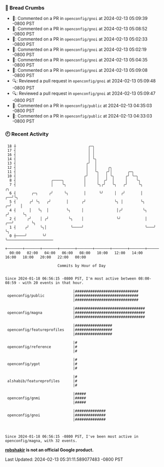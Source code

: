 ### 🍞 Bread Crumbs

 * 💬: Commented on a PR in  `openconfig/gnoi` at 2024-02-13 05:09:39 -0800 PST
 * 💬: Commented on a PR in  `openconfig/gnoi` at 2024-02-13 05:08:52 -0800 PST
 * 💬: Commented on a PR in  `openconfig/gnoi` at 2024-02-13 05:02:33 -0800 PST
 * 💬: Commented on a PR in  `openconfig/gnoi` at 2024-02-13 05:02:19 -0800 PST
 * 💬: Commented on a PR in  `openconfig/gnoi` at 2024-02-13 05:04:35 -0800 PST
 * 💬: Commented on a PR in  `openconfig/gnoi` at 2024-02-13 05:09:08 -0800 PST
 * 🔍: Reviewed a pull request in  `openconfig/gnoi` at 2024-02-13 05:09:48 -0800 PST
 * 🔍: Reviewed a pull request in  `openconfig/gnoi` at 2024-02-13 05:09:47 -0800 PST
 * 💬: Commented on a PR in  `openconfig/public` at 2024-02-13 04:35:03 -0800 PST
 * 💬: Commented on a PR in  `openconfig/public` at 2024-02-13 04:33:03 -0800 PST

### 🕘 Recent Activity
```
 18 ┼                                 ╭─╮
 17 ┤                                 │ │
 16 ┤                                 │ │
 14 ┤                                 │ ╰╮
 13 ┤                                ╭╯  │
 12 ┤                                │   │     ╭╮
 11 ┤                                │   ╰╮   ╭╯│       ╭─╮
 10 ┤                               ╭╯    │   │ ╰╮     ╭╯ ╰─╮
  8 ┤                ╭────╮         │     │  ╭╯  │     │    ╰╮
  7 ┤                │    ╰╮        │     ╰╮╭╯   ╰╮   ╭╯     ╰╮              ╭╮
  6 ┤       ╭─╮     ╭╯     ╰╮       │      ╰╯     │  ╭╯       │           ╭──╯╰╮
  5 ┤      ╭╯ ╰╮   ╭╯       │      ╭╯             ╰╮ │        ╰╮        ╭─╯    │
  4 ┤      │   ╰╮  │        ╰╮     │               │╭╯         ╰╮      ╭╯      ╰╮
  2 ┤     ╭╯    │ ╭╯         ╰╮    │               ╰╯           │   ╭──╯        ╰╮
  1 ┤    ╭╯     ╰╮│           ╰────╯                            ╰───╯            ╰╮
  0 ┼────╯       ╰╯                                                               ╰─────────────────────
    +───────+───────+───────+───────+───────+───────+───────+───────+───────+───────+───────+───────+────
  00:00   02:00   04:00   06:00   08:00   10:00   12:00   14:00   16:00   18:00   20:00   22:00   00:00   

						Commits by Hour of Day


Since 2024-01-18 06:56:15 -0800 PST, I'm most active between 08:00-08:59 - with 20 events in that hour.

```



```
                               |#############################
 openconfig/public             |#############################
                               |#############################

                               |################################
 openconfig/magna              |################################
                               |################################

                               |#################
 openconfig/featureprofiles    |#################
                               |#################

                               |#
 openconfig/reference          |#
                               |#

                               |#
 openconfig/ygot               |#
                               |#

                               |#
 alshabib/featureprofiles      |#
                               |#

                               |#####
 openconfig/gnmi               |#####
                               |#####

                               |##############
 openconfig/gnoi               |##############
                               |##############



Since 2024-01-18 06:56:15 -0800 PST, I've been most active in openconfig/magna, with 32 events.

```
**[robshakir](mailto:robjs@google.com) is not an official Google product.**  


Last Updated: 2024-02-13 05:31:11.589077483 -0800 PST
